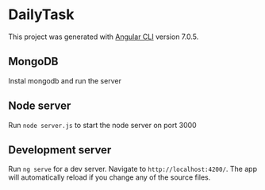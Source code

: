 # DailyTask

This project was generated with [Angular CLI](https://github.com/angular/angular-cli) version 7.0.5.

## MongoDB

Instal mongodb and run the server

## Node server

Run `node server.js` to start the node server on port 3000

## Development server

Run `ng serve` for a dev server. Navigate to `http://localhost:4200/`. The app will automatically reload if you change any of the source files.


